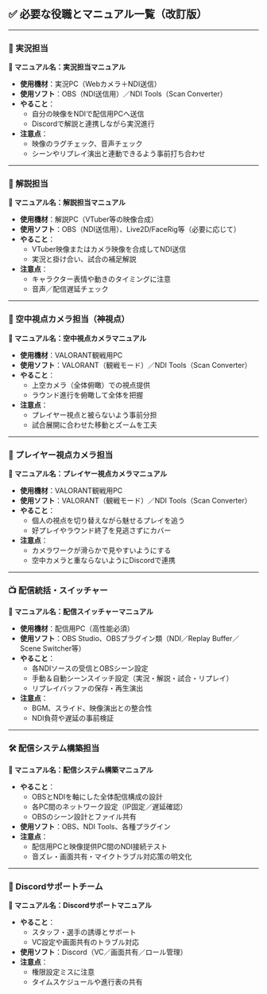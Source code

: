 ## ✅ 必要な役職とマニュアル一覧（改訂版）

---

### 🎤 実況担当  
**🔖 マニュアル名：実況担当マニュアル**
- **使用機材**：実況PC（Webカメラ＋NDI送信）
- **使用ソフト**：OBS（NDI送信用）／NDI Tools（Scan Converter）
- **やること**：
  - 自分の映像をNDIで配信用PCへ送信
  - Discordで解説と連携しながら実況進行
- **注意点**：  
  - 映像のラグチェック、音声チェック  
  - シーンやリプレイ演出と連動できるよう事前打ち合わせ

---

### 🎤 解説担当  
**🔖 マニュアル名：解説担当マニュアル**
- **使用機材**：解説PC（VTuber等の映像合成）
- **使用ソフト**：OBS（NDI送信用）、Live2D/FaceRig等（必要に応じて）
- **やること**：
  - VTuber映像またはカメラ映像を合成してNDI送信
  - 実況と掛け合い、試合の補足解説
- **注意点**：
  - キャラクター表情や動きのタイミングに注意  
  - 音声／配信遅延チェック

---

### 🎥 空中視点カメラ担当（神視点）  
**🔖 マニュアル名：空中視点カメラマニュアル**
- **使用機材**：VALORANT観戦用PC
- **使用ソフト**：VALORANT（観戦モード）／NDI Tools（Scan Converter）
- **やること**：
  - 上空カメラ（全体俯瞰）での視点提供
  - ラウンド進行を俯瞰して全体を把握
- **注意点**：
  - プレイヤー視点と被らないよう事前分担
  - 試合展開に合わせた移動とズームを工夫

---

### 🎥 プレイヤー視点カメラ担当  
**🔖 マニュアル名：プレイヤー視点カメラマニュアル**
- **使用機材**：VALORANT観戦用PC
- **使用ソフト**：VALORANT（観戦モード）／NDI Tools（Scan Converter）
- **やること**：
  - 個人の視点を切り替えながら魅せるプレイを追う
  - 好プレイやラウンド終了を見逃さずにカバー
- **注意点**：
  - カメラワークが滑らかで見やすいようにする
  - 空中カメラと重ならないようにDiscordで連携

---

### 📺 配信統括・スイッチャー  
**🔖 マニュアル名：配信スイッチャーマニュアル**
- **使用機材**：配信用PC（高性能必須）
- **使用ソフト**：OBS Studio、OBSプラグイン類（NDI／Replay Buffer／Scene Switcher等）
- **やること**：
  - 各NDIソースの受信とOBSシーン設定
  - 手動＆自動シーンスイッチ設定（実況・解説・試合・リプレイ）
  - リプレイバッファの保存・再生演出
- **注意点**：
  - BGM、スライド、映像演出との整合性
  - NDI負荷や遅延の事前検証

---

### 🛠️ 配信システム構築担当  
**🔖 マニュアル名：配信システム構築マニュアル**
- **やること**：
  - OBSとNDIを軸にした全体配信構成の設計
  - 各PC間のネットワーク設定（IP固定／遅延確認）
  - OBSのシーン設計とファイル共有
- **使用ソフト**：OBS、NDI Tools、各種プラグイン
- **注意点**：
  - 配信用PCと映像提供PC間のNDI接続テスト
  - 音ズレ・画面共有・マイクトラブル対応策の明文化

---

### 💬 Discordサポートチーム  
**🔖 マニュアル名：Discordサポートマニュアル**
- **やること**：
  - スタッフ・選手の誘導とサポート
  - VC設定や画面共有のトラブル対応
- **使用ソフト**：Discord（VC／画面共有／ロール管理）
- **注意点**：
  - 権限設定ミスに注意  
  - タイムスケジュールや進行表の共有
